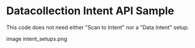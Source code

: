# Datacollection Intent API Sample

This code does not need either "Scan to Intent" nor a "Data Intent" setup.

image intent_setups.png

